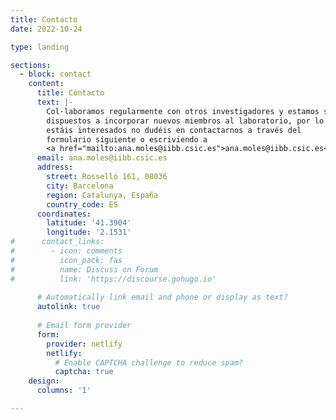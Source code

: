 ```yaml
---
title: Contacto
date: 2022-10-24

type: landing

sections:
  - block: contact
    content:
      title: Contacto
      text: |-
        Col·laboramos regularmente con otros investigadores y estamos siempre
        dispuestos a incorporar nuevos miembros al laboratorio, por lo que si
        estáis interesados no dudéis en contactarnos a través del 
        formulario siguiente o escriviendo a
        <a href="mailto:ana.moles@iibb.csic.es">ana.moles@iibb.csic.es</a>.
      email: ana.moles@iibb.csic.es
      address:
        street: Rosselló 161, 08036
        city: Barcelona
        region: Catalunya, España
        country_code: ES
      coordinates:
        latitude: '41.3904'
        longitude: '2.1531'
#      contact_links:
#        - icon: comments
#          icon_pack: fas
#          name: Discuss on Forum
#          link: 'https://discourse.gohugo.io'
    
      # Automatically link email and phone or display as text?
      autolink: true
    
      # Email form provider
      form:
        provider: netlify
        netlify:
          # Enable CAPTCHA challenge to reduce spam?
          captcha: true
    design:
      columns: '1'

---
```


